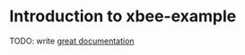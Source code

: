 # Introduction to xbee-example

TODO: write [great documentation](http://jacobian.org/writing/what-to-write/)
